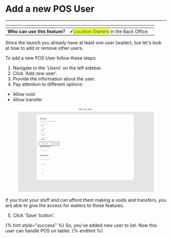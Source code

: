 # Add a new POS User

***

<table data-card-size="large" data-view="cards" data-full-width="false"><thead><tr><th></th><th></th><th></th></tr></thead><tbody><tr><td><strong>Who can use this feature?</strong></td><td><span data-gb-custom-inline data-tag="emoji" data-code="2714">✔</span><mark style="color:green;">Location Owners</mark> in the Back Office</td><td></td></tr></tbody></table>

Since the launch you already have at least one user (waiter), but let's look at how to add or remove other users.

To add a new POS User follow these steps:

1. Navigate to the 'Users' on the left sidebar.
2. Click 'Add new user'.
3. Provide the information about the user.
4. Pay attention to different options:

* Allow void
* Allow transfer

<figure><img src="../../../.gitbook/assets/new-user (1).jpg" alt=""><figcaption></figcaption></figure>

If you trust your stuff and can afford them making a voids and transfers, you are able to give the access for waiters to these features.

5. Click 'Save' button'.

{% hint style="success" %}
So, you've added new user to list. Now this user can handle POS on tablet.
{% endhint %}
